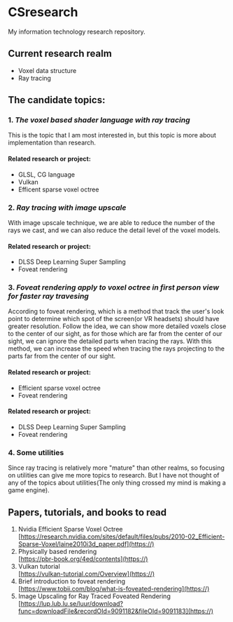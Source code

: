 # CSresearch
My information technology research repository.
## Current research realm
* Voxel data structure
* Ray tracing

## The candidate topics:

### 1. *The voxel based shader language with ray tracing*

This is the topic that I am most interested in, but this topic is more about implementation than research.

#### Related research or project:
* GLSL, CG language
* Vulkan
* Efficent sparse voxel octree

### 2. *Ray tracing with image upscale*

With image upscale technique, we are able to reduce the number of the rays we cast, and we can also reduce the detail level of the voxel models.

#### Related research or project:
* DLSS Deep Learning Super Sampling
* Foveat rendering

### 3. *Foveat rendering apply to voxel octree in first person view for faster ray travesing*

According to foveat rendering, which is a method that track the user's look point to determine which spot of the screen(or VR headsets) should have greater resolution. Follow the idea, we can show more detailed voxels close to the center of our sight, as for those which are far from the center of our sight, we can ignore the detailed parts when tracing the rays. With this method, we can increase the speed when tracing the rays projecting to the parts far from the center of our sight. 

#### Related research or project:
* Efficient sparse voxel octree
* Foveat rendering

#### Related research or project:
* DLSS Deep Learning Super Sampling
* Foveat rendering

### 4. Some utilities 

Since ray tracing is relatively more "mature" than other realms, so focusing on utilities can give me more topics to research. But I have not thought of any of the topics about utilities(The only thing crossed my mind is making a game engine).

## Papers, tutorials, and books to read
1. Nvidia Efficient Sparse Voxel Octree  
[https://research.nvidia.com/sites/default/files/pubs/2010-02_Efficient-Sparse-Voxel/laine2010i3d_paper.pdf](https://)
2. Physically based rendering  
[https://pbr-book.org/4ed/contents](https://)
3. Vulkan tutorial  
[https://vulkan-tutorial.com/Overview](https://)
4. Brief introduction to foveat rendering  
[https://www.tobii.com/blog/what-is-foveated-rendering](https://)
5. Image Upscaling for Ray Traced Foveated Rendering  
[https://lup.lub.lu.se/luur/download?func=downloadFile&recordOId=9091182&fileOId=9091183](https://)
